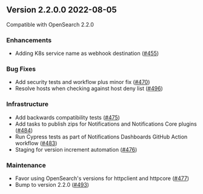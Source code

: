 ## Version 2.2.0.0 2022-08-05

Compatible with OpenSearch 2.2.0

### Enhancements

* Adding K8s service name as webhook destination ([#455](https://github.com/opensearch-project/notifications/pull/455))

### Bug Fixes

* Add security tests and workflow plus minor fix ([#470](https://github.com/opensearch-project/notifications/pull/470))
* Resolve hosts when checking against host deny list ([#496](https://github.com/opensearch-project/notifications/pull/496))

### Infrastructure

* Add backwards compatibility tests ([#475](https://github.com/opensearch-project/notifications/pull/475))
* Add tasks to publish zips for Notifications and Notifications Core plugins ([#484](https://github.com/opensearch-project/notifications/pull/484))
* Run Cypress tests as part of Notifications Dashboards GitHub Action workflow ([#483](https://github.com/opensearch-project/notifications/pull/483))
* Staging for version increment automation ([#476](https://github.com/opensearch-project/notifications/pull/476))

### Maintenance

* Favor using OpenSearch's versions for httpclient and httpcore ([#477](https://github.com/opensearch-project/notifications/pull/477))
* Bump to version 2.2.0 ([#493](https://github.com/opensearch-project/notifications/pull/493))